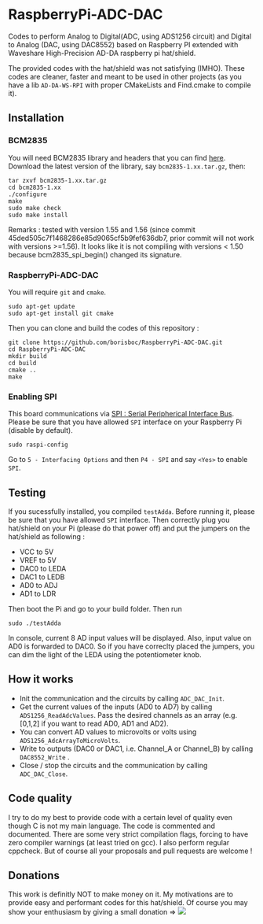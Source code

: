 # RaspberryPi-ADC-DAC
Codes to perform Analog to Digital(ADC, using ADS1256 circuit) and Digital to Analog (DAC, using DAC8552) based on Raspberry PI extended with Waveshare High-Precision AD-DA raspberry pi hat/shield.

The provided codes with the hat/shield was not satisfying (IMHO). These codes are cleaner, faster and meant to be used in other projects (as you have a lib `AD-DA-WS-RPI` with proper CMakeLists and Find.cmake to compile it).

## Installation

### BCM2835

You will need BCM2835 library and headers that you can find [here](http://www.airspayce.com/mikem/bcm2835/).
Download the latest version of the library, say `bcm2835-1.xx.tar.gz`, then:

```shell
tar zxvf bcm2835-1.xx.tar.gz
cd bcm2835-1.xx
./configure
make
sudo make check
sudo make install
```

Remarks : tested with version 1.55 and 1.56 (since commit 45ded505c7f1468286e85d9065cf5b9fef636db7, prior commit will not work with versions >=1.56). It looks like it is not compiling with versions < 1.50 because bcm2835_spi_begin() changed its signature. 


### RaspberryPi-ADC-DAC

You will require `git` and `cmake`.

```shell
sudo apt-get update
sudo apt-get install git cmake
```

Then you can clone and build the codes of this repository : 
```shell
git clone https://github.com/borisboc/RaspberryPi-ADC-DAC.git
cd RaspberryPi-ADC-DAC
mkdir build
cd build
cmake ..
make
```

### Enabling SPI

This board communications via [SPI : Serial Peripherical Interface Bus](https://en.wikipedia.org/wiki/Serial_Peripheral_Interface_Bus).
Please be sure that you have allowed `SPI` interface on your Raspberry Pi (disable by default).

```shell
sudo raspi-config
```

Go to `5 - Interfacing Options` and then `P4 - SPI` and say `<Yes>` to enable `SPI`. 

## Testing

If you sucessfully installed, you compiled `testAdda`. Before running it, please be sure that you have allowed `SPI` interface. Then correctly plug you hat/shield on your Pi (please do that power off) and put the jumpers on the hat/shield as following : 
* VCC to 5V
* VREF to 5V
* DAC0 to LEDA
* DAC1 to LEDB
* AD0 to ADJ
* AD1 to LDR

Then boot the Pi and go to your build folder. Then run
```shell
sudo ./testAdda
```

In console, current 8 AD input values will be displayed. Also, input value on AD0 is forwarded to DAC0. So if you have correclty placed the jumpers, you can dim the light of the LEDA using the potentiometer knob.

## How it works

* Init the communication and the circuits by calling `ADC_DAC_Init`.
* Get the current values of the inputs (AD0 to AD7) by calling `ADS1256_ReadAdcValues`. Pass the desired channels as an array (e.g. [0,1,2] if you want to read AD0, AD1 and AD2).
* You can convert AD values to microvolts or volts using `ADS1256_AdcArrayToMicroVolts`.
* Write to outputs (DAC0 or DAC1, i.e. Channel_A or Channel_B) by calling `DAC8552_Write` .
* Close / stop the circuits and the communication by calling `ADC_DAC_Close`.

## Code quality

I try to do my best to provide code with a certain level of quality even though C is not my main language. The code is commented and documented. There are some very strict compilation flags, forcing to have zero compiler warnings (at least tried on gcc). I also perform regular cppcheck. But of course all your proposals and pull requests are welcome !

## Donations

This work is definitly NOT to make money on it. My motivations are to provide easy and performant codes for this hat/shield. Of course you may show your enthusiasm by giving a small donation => [![](https://www.paypalobjects.com/en_US/i/btn/btn_donateCC_LG.gif)](https://paypal.me/borisBocquet?locale.x=fr_FR) 
